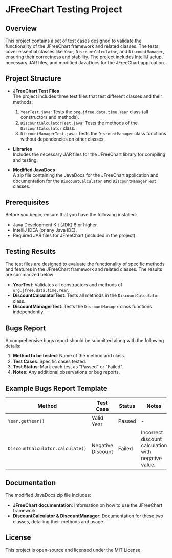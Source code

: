 
# JFreeChart Testing Project

## Overview

This project contains a set of test cases designed to validate the functionality of the JFreeChart framework and related classes. The tests cover essential classes like `Year`, `DiscountCalculator`, and `DiscountManager`, ensuring their correctness and stability. The project includes IntelliJ setup, necessary JAR files, and modified JavaDocs for the JFreeChart application.

## Project Structure

- **JFreeChart Test Files**  
  The project includes three test files that test different classes and their methods:
  1. `YearTest.java`: Tests the `org.jfree.data.time.Year` class (all constructors and methods).
  2. `DiscountCalculatorTest.java`: Tests the methods of the `DiscountCalculator` class.
  3. `DiscountManagerTest.java`: Tests the `DiscountManager` class functions without dependencies on other classes.

- **Libraries**  
  Includes the necessary JAR files for the JFreeChart library for compiling and testing.

- **Modified JavaDocs**  
  A zip file containing the JavaDocs for the JFreeChart application and documentation for the `DiscountCalculator` and `DiscountManagerTest` classes.

## Prerequisites

Before you begin, ensure that you have the following installed:

- Java Development Kit (JDK) 8 or higher.
- IntelliJ IDEA (or any Java IDE).
- Required JAR files for JFreeChart (included in the project).

## Testing Results

The test files are designed to evaluate the functionality of specific methods and features in the JFreeChart framework and related classes. The results are summarized below:

- **YearTest**: Validates all constructors and methods of `org.jfree.data.time.Year`.
- **DiscountCalculatorTest**: Tests all methods in the `DiscountCalculator` class.
- **DiscountManagerTest**: Tests the `DiscountManager` class functions independently.

## Bugs Report

A comprehensive bugs report should be submitted along with the following details:

1. **Method to be tested**: Name of the method and class.
2. **Test Cases**: Specific cases tested.
3. **Test Status**: Mark each test as "Passed" or "Failed".
4. **Notes**: Any additional observations or bug reports.

## Example Bugs Report Template

| Method | Test Case | Status  | Notes           |
|--------|-----------|---------|-----------------|
| `Year.getYear()` | Valid Year | Passed  | -               |
| `DiscountCalculator.calculate()` | Negative Discount | Failed  | Incorrect discount calculation with negative value. |

## Documentation

The modified JavaDocs zip file includes:

- **JFreeChart documentation**: Information on how to use the JFreeChart framework.
- **DiscountCalculator & DiscountManager**: Documentation for these two classes, detailing their methods and usage.

## License

This project is open-source and licensed under the MIT License.
